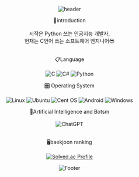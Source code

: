 <div align="center">

![header](https://capsule-render.vercel.app/api?type=waving&color=CCCCFF&height=200&section=header&text=Hello!%20I'm%20Hyemin%20:\)\&fontSize=56&fontColor=99CCFF&animation=fadeIn)

🌸introduction<br>
<br>
  시작은 Python 쓰는 인공지능 개발자,<br>
  현재는 C언어 쓰는 소프트웨어 엔지니어😎
<br>
<br>

📋Language<br>
<br>
  ![C](https://img.shields.io/badge/c-%2300599C.svg?style=for-the-badge&logo=c&logoColor=white)
  ![C#](https://img.shields.io/badge/c%23-%23239120.svg?style=for-the-badge&logo=c-sharp&logoColor=white)
  ![Python](https://img.shields.io/badge/python-3670A0?style=for-the-badge&logo=python&logoColor=ffdd54)
<br>
  
🎛️ Operating System<br>
<br>
  ![Linux](https://img.shields.io/badge/Linux-FCC624?style=for-the-badge&logo=linux&logoColor=black)
  ![Ubuntu](https://img.shields.io/badge/Ubuntu-E95420?style=for-the-badge&logo=ubuntu&logoColor=white)
  ![Cent OS](https://img.shields.io/badge/cent%20os-002260?style=for-the-badge&logo=centos&logoColor=F0F0F0)
  ![Android](https://img.shields.io/badge/Android-3DDC84?style=for-the-badge&logo=android&logoColor=white)
  ![Windows](https://img.shields.io/badge/Windows-0078D6?style=for-the-badge&logo=windows&logoColor=white)
<br>
  
🤖Artificial Intelligence and Botsm<br>
<br>
  ![ChatGPT](https://img.shields.io/badge/chatGPT-74aa9c?style=for-the-badge&logo=openai&logoColor=white)
<br>
<br>

🖥️baekjoon ranking<br>
<br>
  [![Solved.ac Profile](http://mazassumnida.wtf/api/generate_badge?boj=hyeminp0429)](https://solved.ac/hyeminp0429)



![Footer](https://capsule-render.vercel.app/api?type=waving&color=CCCCFF&height=160&animation=fadeIn&section=footer)
</div>
